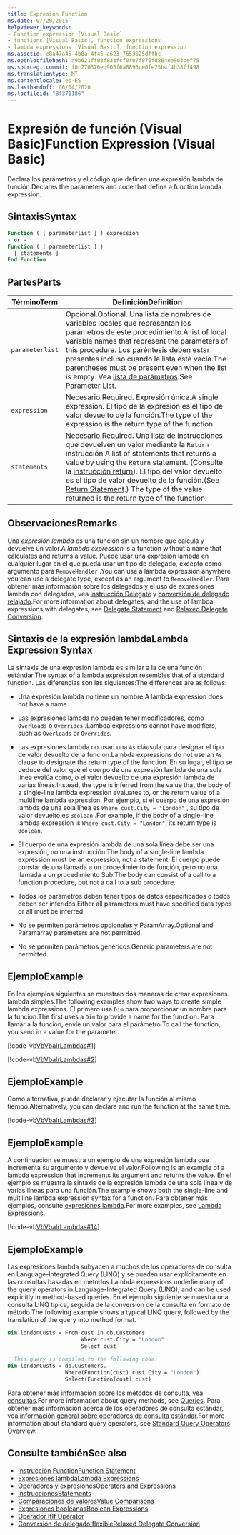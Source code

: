 ```yaml
---
title: Expresión Function
ms.date: 07/20/2015
helpviewer_keywords:
- Function expression [Visual Basic]
- functions [Visual Basic], function expressions
- lambda expressions [Visual Basic], function expression
ms.assetid: e8a47a45-4b8a-4f45-a623-7653625dffbc
ms.openlocfilehash: a9b621ff03f833fcf0f07f876fd864ee963bef75
ms.sourcegitcommit: f8c270376ed905f6a8896ce0fe25b4f4b38ff498
ms.translationtype: MT
ms.contentlocale: es-ES
ms.lasthandoff: 06/04/2020
ms.locfileid: "84371186"
---
```

# <a name="function-expression-visual-basic"></a><span data-ttu-id="1c1df-102">Expresión de función (Visual Basic)</span><span class="sxs-lookup"><span data-stu-id="1c1df-102">Function Expression (Visual Basic)</span></span>
<span data-ttu-id="1c1df-103">Declara los parámetros y el código que definen una expresión lambda de función.</span><span class="sxs-lookup"><span data-stu-id="1c1df-103">Declares the parameters and code that define a function lambda expression.</span></span>  
  
## <a name="syntax"></a><span data-ttu-id="1c1df-104">Sintaxis</span><span class="sxs-lookup"><span data-stu-id="1c1df-104">Syntax</span></span>  
  
```vb  
Function ( [ parameterlist ] ) expression  
- or -  
Function ( [ parameterlist ] )  
  [ statements ]  
End Function  
```  
  
## <a name="parts"></a><span data-ttu-id="1c1df-105">Partes</span><span class="sxs-lookup"><span data-stu-id="1c1df-105">Parts</span></span>  
  
|<span data-ttu-id="1c1df-106">Término</span><span class="sxs-lookup"><span data-stu-id="1c1df-106">Term</span></span>|<span data-ttu-id="1c1df-107">Definición</span><span class="sxs-lookup"><span data-stu-id="1c1df-107">Definition</span></span>|  
|---|---|  
|`parameterlist`|<span data-ttu-id="1c1df-108">Opcional.</span><span class="sxs-lookup"><span data-stu-id="1c1df-108">Optional.</span></span> <span data-ttu-id="1c1df-109">Una lista de nombres de variables locales que representan los parámetros de este procedimiento.</span><span class="sxs-lookup"><span data-stu-id="1c1df-109">A list of local variable names that represent the parameters of this procedure.</span></span> <span data-ttu-id="1c1df-110">Los paréntesis deben estar presentes incluso cuando la lista esté vacía.</span><span class="sxs-lookup"><span data-stu-id="1c1df-110">The parentheses must be present even when the list is empty.</span></span> <span data-ttu-id="1c1df-111">Vea [lista de parámetros](../statements/parameter-list.md).</span><span class="sxs-lookup"><span data-stu-id="1c1df-111">See [Parameter List](../statements/parameter-list.md).</span></span>|  
|`expression`|<span data-ttu-id="1c1df-112">Necesario.</span><span class="sxs-lookup"><span data-stu-id="1c1df-112">Required.</span></span> <span data-ttu-id="1c1df-113">Expresión única.</span><span class="sxs-lookup"><span data-stu-id="1c1df-113">A single expression.</span></span> <span data-ttu-id="1c1df-114">El tipo de la expresión es el tipo de valor devuelto de la función.</span><span class="sxs-lookup"><span data-stu-id="1c1df-114">The type of the expression is the return type of the function.</span></span>|  
|`statements`|<span data-ttu-id="1c1df-115">Necesario.</span><span class="sxs-lookup"><span data-stu-id="1c1df-115">Required.</span></span> <span data-ttu-id="1c1df-116">Una lista de instrucciones que devuelven un valor mediante la `Return` instrucción.</span><span class="sxs-lookup"><span data-stu-id="1c1df-116">A list of statements that returns a value by using the `Return` statement.</span></span> <span data-ttu-id="1c1df-117">(Consulte la [instrucción return](../statements/return-statement.md)). El tipo del valor devuelto es el tipo de valor devuelto de la función.</span><span class="sxs-lookup"><span data-stu-id="1c1df-117">(See [Return Statement](../statements/return-statement.md).) The type of the value returned is the return type of the function.</span></span>|  
  
## <a name="remarks"></a><span data-ttu-id="1c1df-118">Observaciones</span><span class="sxs-lookup"><span data-stu-id="1c1df-118">Remarks</span></span>  
 <span data-ttu-id="1c1df-119">Una *expresión lambda* es una función sin un nombre que calcula y devuelve un valor.</span><span class="sxs-lookup"><span data-stu-id="1c1df-119">A *lambda expression* is a function without a name that calculates and returns a value.</span></span> <span data-ttu-id="1c1df-120">Puede usar una expresión lambda en cualquier lugar en el que pueda usar un tipo de delegado, excepto como argumento para `RemoveHandler` .</span><span class="sxs-lookup"><span data-stu-id="1c1df-120">You can use a lambda expression anywhere you can use a delegate type, except as an argument to `RemoveHandler`.</span></span> <span data-ttu-id="1c1df-121">Para obtener más información sobre los delegados y el uso de expresiones lambda con delegados, vea [instrucción Delegate](../statements/delegate-statement.md) y [conversión de delegado relajado](../../programming-guide/language-features/delegates/relaxed-delegate-conversion.md).</span><span class="sxs-lookup"><span data-stu-id="1c1df-121">For more information about delegates, and the use of lambda expressions with delegates, see [Delegate Statement](../statements/delegate-statement.md) and [Relaxed Delegate Conversion](../../programming-guide/language-features/delegates/relaxed-delegate-conversion.md).</span></span>  
  
## <a name="lambda-expression-syntax"></a><span data-ttu-id="1c1df-122">Sintaxis de la expresión lambda</span><span class="sxs-lookup"><span data-stu-id="1c1df-122">Lambda Expression Syntax</span></span>  
 <span data-ttu-id="1c1df-123">La sintaxis de una expresión lambda es similar a la de una función estándar.</span><span class="sxs-lookup"><span data-stu-id="1c1df-123">The syntax of a lambda expression resembles that of a standard function.</span></span> <span data-ttu-id="1c1df-124">Las diferencias son las siguientes:</span><span class="sxs-lookup"><span data-stu-id="1c1df-124">The differences are as follows:</span></span>  
  
- <span data-ttu-id="1c1df-125">Una expresión lambda no tiene un nombre.</span><span class="sxs-lookup"><span data-stu-id="1c1df-125">A lambda expression does not have a name.</span></span>  
  
- <span data-ttu-id="1c1df-126">Las expresiones lambda no pueden tener modificadores, como `Overloads` o `Overrides` .</span><span class="sxs-lookup"><span data-stu-id="1c1df-126">Lambda expressions cannot have modifiers, such as `Overloads` or `Overrides`.</span></span>  
  
- <span data-ttu-id="1c1df-127">Las expresiones lambda no usan una `As` cláusula para designar el tipo de valor devuelto de la función.</span><span class="sxs-lookup"><span data-stu-id="1c1df-127">Lambda expressions do not use an `As` clause to designate the return type of the function.</span></span> <span data-ttu-id="1c1df-128">En su lugar, el tipo se deduce del valor que el cuerpo de una expresión lambda de una sola línea evalúa como, o el valor devuelto de una expresión lambda de varias líneas.</span><span class="sxs-lookup"><span data-stu-id="1c1df-128">Instead, the type is inferred from the value that the body of a single-line lambda expression evaluates to, or the return value of a multiline lambda expression.</span></span> <span data-ttu-id="1c1df-129">Por ejemplo, si el cuerpo de una expresión lambda de una sola línea es `Where cust.City = "London"` , su tipo de valor devuelto es `Boolean` .</span><span class="sxs-lookup"><span data-stu-id="1c1df-129">For example, if the body of a single-line lambda expression is `Where cust.City = "London"`, its return type is `Boolean`.</span></span>  
  
- <span data-ttu-id="1c1df-130">El cuerpo de una expresión lambda de una sola línea debe ser una expresión, no una instrucción.</span><span class="sxs-lookup"><span data-stu-id="1c1df-130">The body of a single-line lambda expression must be an expression, not a statement.</span></span> <span data-ttu-id="1c1df-131">El cuerpo puede constar de una llamada a un procedimiento de función, pero no una llamada a un procedimiento Sub.</span><span class="sxs-lookup"><span data-stu-id="1c1df-131">The body can consist of a call to a function procedure, but not a call to a sub procedure.</span></span>  
  
- <span data-ttu-id="1c1df-132">Todos los parámetros deben tener tipos de datos especificados o todos deben ser inferidos.</span><span class="sxs-lookup"><span data-stu-id="1c1df-132">Either all parameters must have specified data types or all must be inferred.</span></span>  
  
- <span data-ttu-id="1c1df-133">No se permiten parámetros opcionales y ParamArray.</span><span class="sxs-lookup"><span data-stu-id="1c1df-133">Optional and Paramarray parameters are not permitted.</span></span>  
  
- <span data-ttu-id="1c1df-134">No se permiten parámetros genéricos.</span><span class="sxs-lookup"><span data-stu-id="1c1df-134">Generic parameters are not permitted.</span></span>  
  
## <a name="example"></a><span data-ttu-id="1c1df-135">Ejemplo</span><span class="sxs-lookup"><span data-stu-id="1c1df-135">Example</span></span>  
 <span data-ttu-id="1c1df-136">En los ejemplos siguientes se muestran dos maneras de crear expresiones lambda simples.</span><span class="sxs-lookup"><span data-stu-id="1c1df-136">The following examples show two ways to create simple lambda expressions.</span></span> <span data-ttu-id="1c1df-137">El primero usa `Dim` para proporcionar un nombre para la función.</span><span class="sxs-lookup"><span data-stu-id="1c1df-137">The first uses a `Dim` to provide a name for the function.</span></span> <span data-ttu-id="1c1df-138">Para llamar a la función, envíe un valor para el parámetro.</span><span class="sxs-lookup"><span data-stu-id="1c1df-138">To call the function, you send in a value for the parameter.</span></span>  
  
 [!code-vb[VbVbalrLambdas#1](~/samples/snippets/visualbasic/VS_Snippets_VBCSharp/VbVbalrLambdas/VB/Class1.vb#1)]  
  
 [!code-vb[VbVbalrLambdas#2](~/samples/snippets/visualbasic/VS_Snippets_VBCSharp/VbVbalrLambdas/VB/Class1.vb#2)]  
  
## <a name="example"></a><span data-ttu-id="1c1df-139">Ejemplo</span><span class="sxs-lookup"><span data-stu-id="1c1df-139">Example</span></span>  
 <span data-ttu-id="1c1df-140">Como alternativa, puede declarar y ejecutar la función al mismo tiempo.</span><span class="sxs-lookup"><span data-stu-id="1c1df-140">Alternatively, you can declare and run the function at the same time.</span></span>  
  
 [!code-vb[VbVbalrLambdas#3](~/samples/snippets/visualbasic/VS_Snippets_VBCSharp/VbVbalrLambdas/VB/Class1.vb#3)]  
  
## <a name="example"></a><span data-ttu-id="1c1df-141">Ejemplo</span><span class="sxs-lookup"><span data-stu-id="1c1df-141">Example</span></span>  
 <span data-ttu-id="1c1df-142">A continuación se muestra un ejemplo de una expresión lambda que incrementa su argumento y devuelve el valor.</span><span class="sxs-lookup"><span data-stu-id="1c1df-142">Following is an example of a lambda expression that increments its argument and returns the value.</span></span> <span data-ttu-id="1c1df-143">En el ejemplo se muestra la sintaxis de la expresión lambda de una sola línea y de varias líneas para una función.</span><span class="sxs-lookup"><span data-stu-id="1c1df-143">The example shows both the single-line and multiline lambda expression syntax for a function.</span></span> <span data-ttu-id="1c1df-144">Para obtener más ejemplos, consulte [expresiones lambda](../../programming-guide/language-features/procedures/lambda-expressions.md).</span><span class="sxs-lookup"><span data-stu-id="1c1df-144">For more examples, see [Lambda Expressions](../../programming-guide/language-features/procedures/lambda-expressions.md).</span></span>  
  
 [!code-vb[VbVbalrLambdas#14](~/samples/snippets/visualbasic/VS_Snippets_VBCSharp/VbVbalrLambdas/VB/Class1.vb#14)]  
  
## <a name="example"></a><span data-ttu-id="1c1df-145">Ejemplo</span><span class="sxs-lookup"><span data-stu-id="1c1df-145">Example</span></span>  
 <span data-ttu-id="1c1df-146">Las expresiones lambda subyacen a muchos de los operadores de consulta en Language-Integrated Query (LINQ) y se pueden usar explícitamente en las consultas basadas en métodos.</span><span class="sxs-lookup"><span data-stu-id="1c1df-146">Lambda expressions underlie many of the query operators in Language-Integrated Query (LINQ), and can be used explicitly in method-based queries.</span></span> <span data-ttu-id="1c1df-147">En el ejemplo siguiente se muestra una consulta LINQ típica, seguida de la conversión de la consulta en formato de método.</span><span class="sxs-lookup"><span data-stu-id="1c1df-147">The following example shows a typical LINQ query, followed by the translation of the query into method format.</span></span>  
  
```vb  
Dim londonCusts = From cust In db.Customers  
                       Where cust.City = "London"  
                       Select cust  
  
' This query is compiled to the following code:  
Dim londonCusts = db.Customers.  
                  Where(Function(cust) cust.City = "London").  
                  Select(Function(cust) cust)  
```  
  
 <span data-ttu-id="1c1df-148">Para obtener más información sobre los métodos de consulta, vea [consultas](../queries/index.md).</span><span class="sxs-lookup"><span data-stu-id="1c1df-148">For more information about query methods, see [Queries](../queries/index.md).</span></span> <span data-ttu-id="1c1df-149">Para obtener más información acerca de los operadores de consulta estándar, vea [información general sobre operadores de consulta estándar](../../programming-guide/concepts/linq/standard-query-operators-overview.md).</span><span class="sxs-lookup"><span data-stu-id="1c1df-149">For more information about standard query operators, see [Standard Query Operators Overview](../../programming-guide/concepts/linq/standard-query-operators-overview.md).</span></span>  
  
## <a name="see-also"></a><span data-ttu-id="1c1df-150">Consulte también</span><span class="sxs-lookup"><span data-stu-id="1c1df-150">See also</span></span>

- [<span data-ttu-id="1c1df-151">Instrucción Function</span><span class="sxs-lookup"><span data-stu-id="1c1df-151">Function Statement</span></span>](../statements/function-statement.md)
- [<span data-ttu-id="1c1df-152">Expresiones lambda</span><span class="sxs-lookup"><span data-stu-id="1c1df-152">Lambda Expressions</span></span>](../../programming-guide/language-features/procedures/lambda-expressions.md)
- [<span data-ttu-id="1c1df-153">Operadores y expresiones</span><span class="sxs-lookup"><span data-stu-id="1c1df-153">Operators and Expressions</span></span>](../../programming-guide/language-features/operators-and-expressions/index.md)
- [<span data-ttu-id="1c1df-154">Instrucciones</span><span class="sxs-lookup"><span data-stu-id="1c1df-154">Statements</span></span>](../../programming-guide/language-features/statements.md)
- [<span data-ttu-id="1c1df-155">Comparaciones de valores</span><span class="sxs-lookup"><span data-stu-id="1c1df-155">Value Comparisons</span></span>](../../programming-guide/language-features/operators-and-expressions/value-comparisons.md)
- [<span data-ttu-id="1c1df-156">Expresiones booleanas</span><span class="sxs-lookup"><span data-stu-id="1c1df-156">Boolean Expressions</span></span>](../../programming-guide/language-features/operators-and-expressions/boolean-expressions.md)
- [<span data-ttu-id="1c1df-157">Operador If</span><span class="sxs-lookup"><span data-stu-id="1c1df-157">If Operator</span></span>](if-operator.md)
- [<span data-ttu-id="1c1df-158">Conversión de delegado flexible</span><span class="sxs-lookup"><span data-stu-id="1c1df-158">Relaxed Delegate Conversion</span></span>](../../programming-guide/language-features/delegates/relaxed-delegate-conversion.md)
